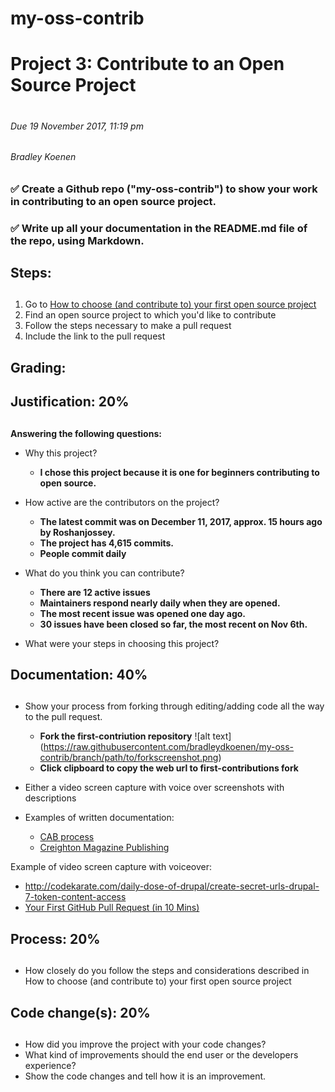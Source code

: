 # my-oss-contrib

# Project 3: Contribute to an Open Source Project <h1>
###### Due 19 November 2017, 11:19 pm <h6>
###### Bradley Koenen <h6>

### ✅ Create a Github repo ("my-oss-contrib") to show your work in contributing to an open source project. <h3>
### ✅ Write up all your documentation in the README.md file of the repo, using Markdown. <h3>

## Steps: <h2>
1.  Go to <a href="https://github.com/collections/choosing-projects/" target="_blank">How to choose (and contribute to) your     first open source project</a>
2.  Find an open source project to which you'd like to contribute
3.  Follow the steps necessary to make a pull request
4.  Include the link to the pull request

## Grading: <h2>
## Justification: 20% <h2>
**Answering the following questions:**
- Why this project?
  * **I chose this project because it is one for beginners contributing to open source.**
- How active are the contributors on the project?
  * **The latest commit was on December 11, 2017, approx. 15 hours ago by Roshanjossey.**
  * **The project has 4,615 commits.**
  * **People commit daily**
- What do you think you can contribute?
  * **There are 12 active issues**
  * **Maintainers respond nearly daily when they are opened.**
  * **The most recent issue was opened one day ago.**
  * **30 issues have been closed so far, the most recent on Nov 6th.**
  
- What were your steps in choosing this project?
  
## Documentation: 40% <h2>
- Show your process from forking through editing/adding code all the way to the pull request. 
  * **Fork the first-contriution repository**
  ![alt text] (https://raw.githubusercontent.com/bradleydkoenen/my-oss-contrib/branch/path/to/forkscreenshot.png)
  * **Click clipboard to copy the web url to first-contributions fork**
  
  
- Either a video screen capture with voice over screenshots with descriptions
- Examples of written documentation:
  * <a href="http://www.christianburk.com/csc548-2017/cab-process.pdf/" target="_blank">CAB process</a>
  * <a href="http://www.christianburk.com/csc548-2017/creighton-magazine-typo3.pdf/" target="_blank">Creighton Magazine Publishing</a>
  
Example of video screen capture with voiceover:

- http://codekarate.com/daily-dose-of-drupal/create-secret-urls-drupal-7-token-content-access
- <a href="https://www.youtube.com/watch?v=dSl_qnWO104/" target="_blank">Your First GitHub Pull Request (in 10 Mins)</a>

## Process: 20% <h2>
- How closely do you follow the steps and considerations described in How to choose (and contribute to) your first open source project

## Code change(s): 20% <h2>
- How did you improve the project with your code changes?
- What kind of improvements should the end user or the developers experience?
- Show the code changes and tell how it is an improvement.  
